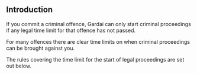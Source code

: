 ##  Introduction

If you commit a criminal offence, Gardaí can only start criminal proceedings
if any legal time limit for that offence has not passed.

For many offences there are clear time limits on when criminal proceedings can
be brought against you.

The rules covering the time limit for the start of legal proceedings are set
out below.
